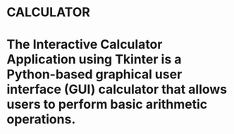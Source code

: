 # CALCULATOR
# The Interactive Calculator Application using Tkinter is a Python-based graphical user interface (GUI) calculator that allows users to perform basic arithmetic operations.
